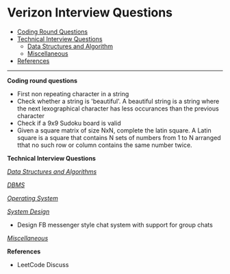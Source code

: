 # Verizon Interview Questions
 * [Coding Round Questions](#coding)
 * [Technical Interview  Questions](#tech)
    * [Data Structures and Algorithm](#dsalg)
    * [Miscellaneous](#misc)
 * [References](#ref)
 ____
<b name="coding">Coding round questions</b><br/>
- First non repeating character in a string
- Check whether a string is 'beautiful'. A beautiful string is a string where the next lexographical character has less occurances than the previous character
- Check if a 9x9 Sudoku board is valid
- Given a square matrix of size NxN, complete the latin square. A Latin square is a square that contains N sets of numbers from 1 to N arranged tthat no such row or column contains the same number twice.
 
<b name="tech">Technical Interview Questions</b><br/>

<i><u name="dsalg">Data Structures and Algorithms</u></i>

<i><u name="dbms">DBMS</u></i>

<i><u name="os">Operating System</u></i>

<i><u name="design">System Design</u></i>
- Design FB messenger style chat system with support for group chats

<i><u name="misc">Miscellaneous</u></i>

<b name="ref">References</b><br/>
- LeetCode Discuss
